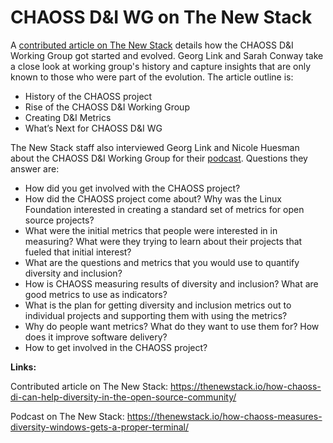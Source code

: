 # CHAOSS D&I WG on The New Stack

A [contributed article on The New Stack](https://thenewstack.io/how-chaoss-di-can-help-diversity-in-the-open-source-community/) details how the CHAOSS D&I Working Group got started and evolved. Georg Link and Sarah Conway take a close look at working group's history and capture insights that are only known to those who were part of the evolution. The article outline is:

* History of the CHAOSS project
* Rise of the CHAOSS D&I Working Group
* Creating D&I Metrics
* What’s Next for CHAOSS D&I WG

The New Stack staff also interviewed Georg Link and Nicole Huesman about the CHAOSS D&I Working Group for their [podcast](https://thenewstack.io/how-chaoss-measures-diversity-windows-gets-a-proper-terminal/). Questions they answer are:

* How did you get involved with the CHAOSS project?
* How did the CHAOSS project come about? Why was the Linux Foundation interested in creating a standard set of metrics for open source projects?
* What were the initial metrics that people were interested in in measuring? What were they trying to learn about their projects that fueled that initial interest?
* What are the questions and metrics that you would use to quantify diversity and inclusion?
* How is CHAOSS measuring results of diversity and inclusion? What are good metrics to use as indicators?
* What is the plan for getting diversity and inclusion metrics out to individual projects and supporting them with using the metrics?
* Why do people want metrics? What do they want to use them for? How does it improve software delivery?
* How to get involved in the CHAOSS project?

**Links:**

Contributed article on The New Stack: https://thenewstack.io/how-chaoss-di-can-help-diversity-in-the-open-source-community/

Podcast on The New Stack: https://thenewstack.io/how-chaoss-measures-diversity-windows-gets-a-proper-terminal/
